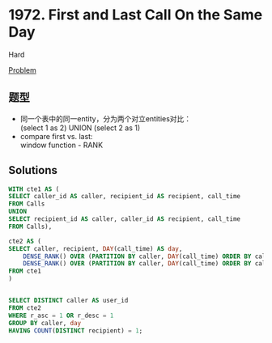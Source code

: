 # 1972. First and Last Call On the Same Day

Hard 
 
[Problem](https://leetcode.com/problems/first-and-last-call-on-the-same-day/)

## 题型

- 同一个表中的同一entity，分为两个对立entities对比：\
(select 1 as 2) UNION (select 2 as 1)
- compare first vs. last:\
window function - RANK

## Solutions

```sql
WITH cte1 AS (
SELECT caller_id AS caller, recipient_id AS recipient, call_time
FROM Calls
UNION
SELECT recipient_id AS caller, caller_id AS recipient, call_time
FROM Calls),

cte2 AS (
SELECT caller, recipient, DAY(call_time) AS day,
    DENSE_RANK() OVER (PARTITION BY caller, DAY(call_time) ORDER BY call_time ASC) AS r_asc,
    DENSE_RANK() OVER (PARTITION BY caller, DAY(call_time) ORDER BY call_time DESC) AS r_desc
FROM cte1
)


SELECT DISTINCT caller AS user_id
FROM cte2
WHERE r_asc = 1 OR r_desc = 1 
GROUP BY caller, day
HAVING COUNT(DISTINCT recipient) = 1;
```
